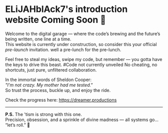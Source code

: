 # ELiJAHblAck7's introduction website Coming Soon  🚀

Welcome to the digital garage — where the code’s brewing and the future’s being written, one line at a time.  
This website is currently under construction, so consider this your official *pre-launch* invitation. well a pre-lunch for the pre-lunch.

Feel free to steal my ideas, swipe my code, but remember — you gotta have the keys to drive this beast. #Code not currently unveiled
No cheating, no shortcuts, just pure, unfiltered collaboration.

In the immortal words of Sheldon Cooper:  
*"I'm not crazy. My mother had me tested."*  
So trust the process, buckle up, and enjoy the ride.

Check the progress here: https://dreamer.productions

---

**P.S.** The 'tism is strong with this one.  
Precision, obsession, and a sprinkle of divine madness — all systems go... “let’s roll.” 🚀

